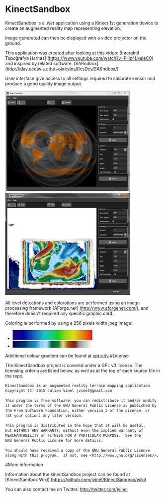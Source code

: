 # KinectSandbox

KinectSandbox is a *.Net* application using a Kinect 1st generation device to create an augmented reality map representing elevation.

Image generated can then be displayed with a video projector on the ground.

This application was created after looking at this video: [İnteraktif Topoğrafya Haritas] (https://www.youtube.com/watch?v=PHz4LkeIeC0) and inspired by related software: [SARndbox] (http://idav.ucdavis.edu/~okreylos/ResDev/SARndbox/)

User interface give access to all settings required to calibrate sensor and produce a good quality image output.

![User Interface 1](https://github.com/jvinel/KinectSandbox/blob/master/snapshots/snapshot1.png)
![User Interface 2](https://github.com/jvinel/KinectSandbox/blob/master/snapshots/snapshot2.png)

All level detections and colorations are performed using an image processing framework [AForge.net] (http://www.aforgenet.com/), and therefore doesn't required any specific graphic card.

Coloring is performed by using a 256 pixels width jpeg image:

* ![Gradient 1](https://github.com/jvinel/KinectSandbox/blob/master/snapshots/gradient1.jpg)
* ![Gradient 3](https://github.com/jvinel/KinectSandbox/blob/master/snapshots/gradient3.jpg)

Additional colour gradient can be found at [cpt-city](http://soliton.vm.bytemark.co.uk/pub/cpt-city/)
#License

The KinectSandbox project is covered under a GPL v3 license. The licensing criteria are listed below, as well as at the top of each source file in the repo.

```
KinectSandbox is an augmented reality terrain mapping application.
Copyright (C) 2015 Julien Vinel jvinel@gmail.com

This program is free software: you can redistribute it and/or modify
it under the terms of the GNU General Public License as published by
the Free Software Foundation, either version 3 of the License, or
(at your option) any later version.

This program is distributed in the hope that it will be useful,
but WITHOUT ANY WARRANTY; without even the implied warranty of
MERCHANTABILITY or FITNESS FOR A PARTICULAR PURPOSE.  See the
GNU General Public License for more details.

You should have received a copy of the GNU General Public License
along with this program.  If not, see <http://www.gnu.org/licenses/>.
```

#More information 

Information about the kinectSandbox project can be found at [KinectSandbox Wiki] (https://github.com/jvinel/KinectSandbox/wiki)

You can also contact me on Twitter: http://twitter.com/jvinel




